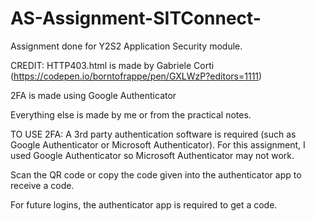 # AS-Assignment-SITConnect-
Assignment done for Y2S2 Application Security module.

CREDIT:
HTTP403.html is made by Gabriele Corti (https://codepen.io/borntofrappe/pen/GXLWzP?editors=1111)

2FA is made using Google Authenticator

Everything else is made by me or from the practical notes.


TO USE 2FA:
A 3rd party authentication software is required (such as Google Authenticator or Microsoft Authenticator). For this assignment, I used Google Authenticator so Microsoft Authenticator may not work.

Scan the QR code or copy the code given into the authenticator app to receive a code.

For future logins, the authenticator app is required to get a code.
